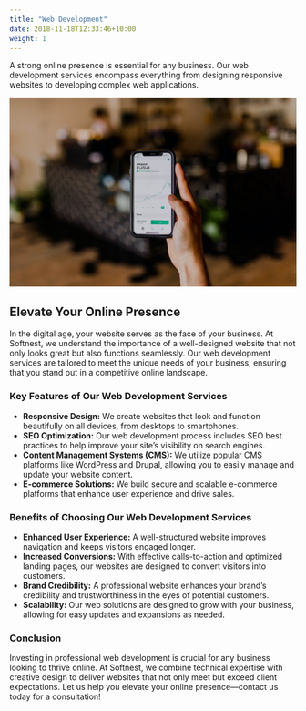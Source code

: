 ```yaml
---
title: "Web Development"
date: 2018-11-18T12:33:46+10:00
weight: 1
---
```


A strong online presence is essential for any business. Our web development services encompass everything from designing responsive websites to developing complex web applications.

![Accounting Services](/images/austin-distel-nGc5RT2HmF0-unsplash.jpg)

## Elevate Your Online Presence

In the digital age, your website serves as the face of your business. At Softnest, we understand the importance of a well-designed website that not only looks great but also functions seamlessly. Our web development services are tailored to meet the unique needs of your business, ensuring that you stand out in a competitive online landscape.

### Key Features of Our Web Development Services

- **Responsive Design:** We create websites that look and function beautifully on all devices, from desktops to smartphones.
- **SEO Optimization:** Our web development process includes SEO best practices to help improve your site’s visibility on search engines.
- **Content Management Systems (CMS):** We utilize popular CMS platforms like WordPress and Drupal, allowing you to easily manage and update your website content.
- **E-commerce Solutions:** We build secure and scalable e-commerce platforms that enhance user experience and drive sales.

### Benefits of Choosing Our Web Development Services

- **Enhanced User Experience:** A well-structured website improves navigation and keeps visitors engaged longer.
- **Increased Conversions:** With effective calls-to-action and optimized landing pages, our websites are designed to convert visitors into customers.
- **Brand Credibility:** A professional website enhances your brand’s credibility and trustworthiness in the eyes of potential customers.
- **Scalability:** Our web solutions are designed to grow with your business, allowing for easy updates and expansions as needed.

### Conclusion

Investing in professional web development is crucial for any business looking to thrive online. At Softnest, we combine technical expertise with creative design to deliver websites that not only meet but exceed client expectations. Let us help you elevate your online presence—contact us today for a consultation!
